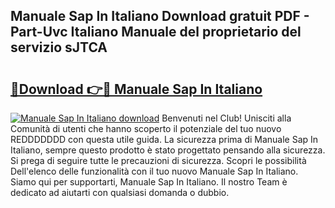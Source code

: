 ## Manuale Sap In Italiano Download gratuit PDF - Part-Uvc Italiano Manuale del proprietario del servizio sJTCA

# <h2><a href="http://df9kjug.blite.top/?on=Manuale+Sap+In+Italiano">🔗Download 👉🔴 Manuale Sap In Italiano</a></h2>

[![Manuale Sap In Italiano download](https://i.imgur.com/lujVjoI.png)](http://df9kjug.blite.top/?on=Manuale+Sap+In+Italiano)
Benvenuti nel Club! Unisciti alla Comunità di utenti che hanno scoperto il potenziale del tuo nuovo REDDDDDDD con questa utile guida. La sicurezza prima di Manuale Sap In Italiano, sempre questo prodotto è stato progettato pensando alla sicurezza. Si prega di seguire tutte le precauzioni di sicurezza. Scopri le possibilità Dell'elenco delle funzionalità con il tuo nuovo Manuale Sap In Italiano. Siamo qui per supportarti, Manuale Sap In Italiano. Il nostro Team è dedicato ad aiutarti con qualsiasi domanda o dubbio.
